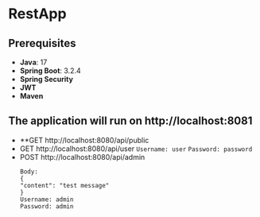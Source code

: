 # RestApp

## Prerequisites

- **Java**: 17
- **Spring Boot**: 3.2.4
- **Spring Security**
- **JWT**
- **Maven**
  


The application will run on http://localhost:8081
-
- **GET http://localhost:8080/api/public
- GET http://localhost:8080/api/user
  ```Username: user```
  ```Password: password```
- POST http://localhost:8080/api/admin
  ```Content-Type: application/json
  Body:
  {
  "content": "test message"
  }
  Username: admin
  Password: admin